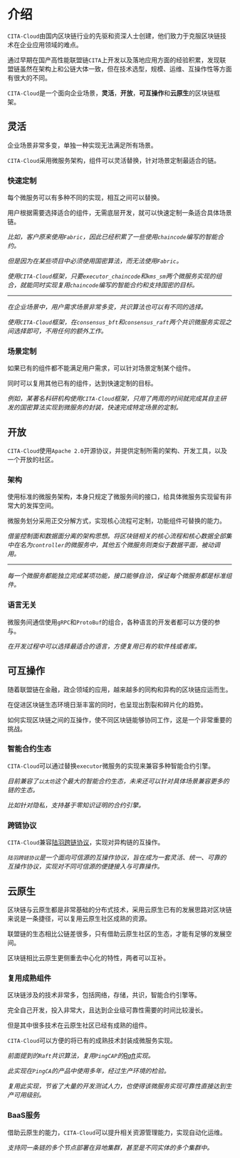# 介绍

`CITA-Cloud`由国内区块链行业的先驱和资深人士创建，他们致力于克服区块链技术在企业应用领域的难点。

通过早期在国产高性能联盟链`CITA`上开发以及落地应用方面的经验积累，发现联盟链虽然在架构上和公链大体一致，但在技术选型，规模、运维、互操作性等方面有很大的不同。

`CITA-Cloud`是一个面向企业场景，**灵活**，**开放**，**可互操作**和**云原生**的区块链框架。

## 灵活

企业场景非常多变，单独一种实现无法满足所有场景。

`CITA-Cloud`采用微服务架构，组件可以灵活替换，针对场景定制最适合的链。

### 快速定制

每个微服务可以有多种不同的实现，相互之间可以替换。

用户根据需要选择适合的组件，无需底层开发，就可以快速定制一条适合具体场景链。


*比如，客户原来使用`Fabric`，因此已经积累了一些使用`chaincode`编写的智能合约。*

*但是因为在某些项目中必须使用国密算法，而无法使用`Fabric`。*

*使用`CITA-Cloud`框架，只要`executor_chaincode`和`kms_sm`两个微服务实现的组合，就能同时实现复用`chaincode`编写的智能合约和支持国密的目标。*

---

*在企业场景中，用户需求场景非常多变，共识算法也可以有不同的选择。*

*使用`CITA-Cloud`框架，在`consensus_bft`和`consensus_raft`两个共识微服务实现之间选择即可，不用任何的额外工作。*

### 场景定制

如果已有的组件都不能满足用户需求，可以针对场景定制某个组件。

同时可以复用其他已有的组件，达到快速定制的目标。

*例如，某著名科研机构使用`CITA-Cloud`框架，只用了两周的时间就完成其自主研发的国密算法实现到微服务的封装，快速完成特定场景的定制。*

## 开放

`CITA-Cloud`使用`Apache 2.0`开源协议，并提供定制所需的架构、开发工具，以及一个开放的社区。

### 架构

使用标准的微服务架构，本身只规定了微服务间的接口，给具体微服务实现留有非常大的发挥空间。

微服务划分采用正交分解方式，实现核心流程可定制，功能组件可替换的能力。

*借鉴控制面和数据面分离的架构思想。将区块链相关的核心流程和核心数据全部集中在名为`controller`的微服务中，其他五个微服务则类似于数据平面，被动调用。*

---

*每一个微服务都能独立完成某项功能，接口能够自洽，保证每个微服务都是标准组件。*

### 语言无关

微服务间通信使用`gRPC`和`ProtoBuf`的组合，各种语言的开发者都可以方便的参与。

*在开发过程中可以选择最适合的语言，方便复用已有的软件栈或者库。*

## 可互操作

随着联盟链在金融，政企领域的应用，越来越多的同构和异构的区块链应运而生。

在促进区块链生态环境日渐丰富的同时，也呈现出割裂和碎片化的趋势。

如何实现区块链之间的互操作，使不同区块链能够协同工作，这是一个非常重要的挑战。

### 智能合约生态

`CITA-Cloud`可以通过替换`executor`微服务的实现来兼容多种智能合约引擎。

*目前兼容了`以太坊`这个最大的智能合约生态，未来还可以针对具体场景兼容更多的链的生态。*

*比如针对隐私，支持基于零知识证明的合约引擎。*

### 跨链协议

`CITA-Cloud`兼容[陆羽跨链协议](https://gitee.com/luyu-community/luyu-cross-chain-protocol)，实现对异构链的互操作。

*`陆羽跨链协议`是一个面向可信源的互操作协议，旨在成为一套灵活、统一、可靠的互操作协议，实现对不同可信源的便捷接入与可靠操作。*

## 云原生

区块链与云原生都是非常基础的分布式技术，采用云原生已有的发展思路对区块链来说是一条捷径，可以复用云原生社区成熟的资源。

联盟链的生态相比公链差很多，只有借助云原生社区的生态，才能有足够的发展空间。

区块链相比云原生更侧重去中心化的特性，两者可以互补。

### 复用成熟组件

区块链涉及的技术非常多，包括网络，存储，共识，智能合约引擎等。

完全自己开发，投入非常大，且达到企业级可靠性需要的时间比较漫长。

但是其中很多技术在云原生社区已经有成熟的组件。

`CITA-Cloud`可以方便的将已有的成熟技术封装成微服务实现。

*前面提到的`Raft`共识算法，复用`PingCAP`的[Raft](https://github.com/tikv/raft-rs)实现。*

*此实现在`PingCA`的产品中使用多年，经过生产环境的检验。*

*复用此实现，节省了大量的开发测试人力，也使得该微服务实现可靠性直接达到生产可用级别。*

### BaaS服务
借助云原生的能力，`CITA-Cloud`可以提升相关资源管理能力，实现自动化运维。

*支持同一条链的多个节点部署在异地集群，甚至是不同实体的多个集群中。*
